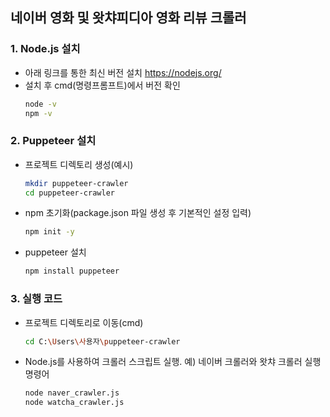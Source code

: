 ## 네이버 영화 및 왓챠피디아 영화 리뷰 크롤러
### 1. Node.js 설치
- 아래 링크를 통한 최신 버전 설치
https://nodejs.org/
- 설치 후 cmd(명령프롬프트)에서 버전 확인
  ```bash
  node -v
  npm -v

### 2. Puppeteer 설치
- 프로젝트 디렉토리 생성(예시)
  ```bash
  mkdir puppeteer-crawler  
  cd puppeteer-crawler
- npm 초기화(package.json 파일 생성 후 기본적인 설정 입력)
  ```bash
  npm init -y
- puppeteer 설치
  ```bash
  npm install puppeteer

### 3. 실행 코드
- 프로젝트 디렉토리로 이동(cmd)
  ```bash
  cd C:\Users\사용자\puppeteer-crawler
- Node.js를 사용하여 크롤러 스크립트 실행.
 예) 네이버 크롤러와 왓챠 크롤러 실행 명령어
  ```bash
  node naver_crawler.js  
  node watcha_crawler.js

